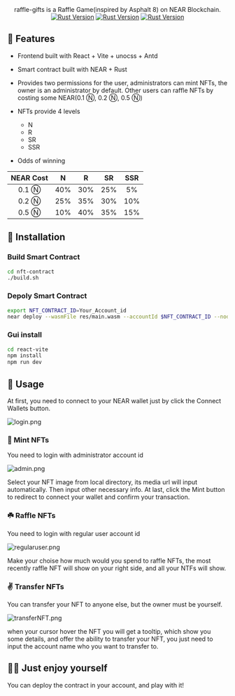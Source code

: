 <div align="center">
  raffle-gifts is a Raffle Game(inspired by Asphalt 8) on NEAR Blockchain.
  <br/>
    <a href="https://react.docschina.org/versions"><img alt="Rust Version" src="https://img.shields.io/badge/react-v18.2.0-ff69b4" /></a>
    <a href="https://cn.vitejs.dev/"><img alt="Rust Version" src="https://img.shields.io/badge/vite-v3.0.7-brightgreen" /></a>
    <a href="https://blog.rust-lang.org/2022/07/19/Rust-1.62.1.html"><img alt="Rust Version" src="https://img.shields.io/badge/rust-1.62%2B-blue" /></a>  
  </div>

## 🍻 Features

- Frontend built with React + Vite + unocss + Antd
- Smart contract built with NEAR + Rust
- Provides two permissions for the user, administrators can mint NFTs, the owner is an administrator by default. Other users can raffle NFTs by costing some NEAR(0.1 Ⓝ, 0.2 Ⓝ, 0.5 Ⓝ)

- NFTs provide 4 levels
  - N
  - R
  - SR
  - SSR
- Odds of winning

| NEAR Cost |  N  |  R  | SR  | SSR |
| :-------: | :-: | :-: | :-: | :-: |
|   0.1 Ⓝ   | 40% | 30% | 25% | 5%  |
|   0.2 Ⓝ   | 25% | 35% | 30% | 10% |
|   0.5 Ⓝ   | 10% | 40% | 35% | 15% |

## 🧸 Installation

### Build Smart Contract

```bash
cd nft-contract
./build.sh
```

### Depoly Smart Contract

```bash
export NFT_CONTRACT_ID=Your_Account_id
near deploy --wasmFile res/main.wasm --accountId $NFT_CONTRACT_ID --nodeUrl https://public-rpc.blockpi.io/http/near-testnet
```

### Gui install

```bash
cd react-vite
npm install
npm run dev
```

## 🎡 Usage

At first, you need to connect to your NEAR wallet just by click the Connect Wallets button.

![login.png](https://tva1.sinaimg.cn/large/e6c9d24egy1h5olzdi35dj217r0u0ach.jpg)

### 🌴 Mint NFTs

You need to login with administrator account id

![admin.png](https://tva1.sinaimg.cn/large/e6c9d24egy1h5om0mkar9j21530u0q6r.jpg)

Select your NFT image from local directory, its media url will input automatically. Then input other necessary info. At last, click the Mint button to redirect to connect your wallet and confirm your transaction.

### ☘️ Raffle NFTs

You need to login with regular user account id

![regularuser.png](https://tva1.sinaimg.cn/large/e6c9d24egy1h5oma38xknj21bp0u0gqf.jpg)

Make your choise how much would you spend to raffle NFTs, the most recently raffle NFT will show on your right side, and all your NTFs will show.

### ✌️ Transfer NFTs

You can transfer your NFT to anyone else, but the owner must be yourself.

![transferNFT.png](https://img1.imgtp.com/2022/08/30/rglaOclV.png)

when your cursor hover the NFT you will get a tooltip, which show you some details, and offer the ability to transfer your NFT, you just need to input the account name who you want to transfer to.

## 🥷🏻 Just enjoy yourself

You can deploy the contract in your account, and play with it!

